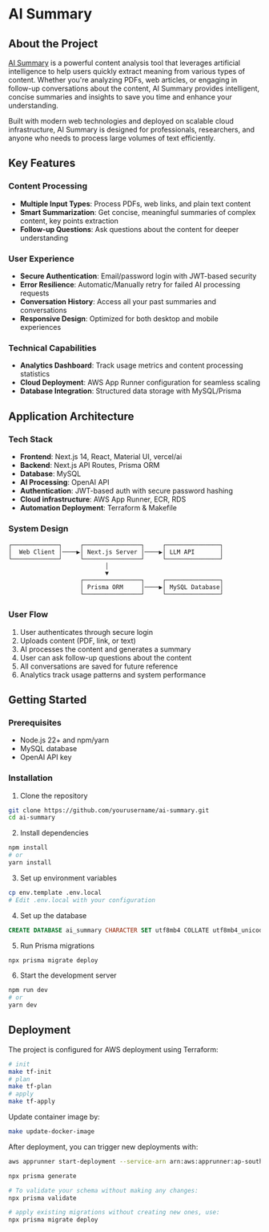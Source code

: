 # AI Summary

## About the Project

[AI Summary](https://j2bqkag4wy.ap-southeast-1.awsapprunner.com/) is a powerful content analysis tool that leverages artificial intelligence to help users quickly extract meaning from various types of content. Whether you're analyzing PDFs, web articles, or engaging in follow-up conversations about the content, AI Summary provides intelligent, concise summaries and insights to save you time and enhance your understanding.

Built with modern web technologies and deployed on scalable cloud infrastructure, AI Summary is designed for professionals, researchers, and anyone who needs to process large volumes of text efficiently.

## Key Features

### Content Processing
- **Multiple Input Types**: Process PDFs, web links, and plain text content
- **Smart Summarization**: Get concise, meaningful summaries of complex content, key points extraction
- **Follow-up Questions**: Ask questions about the content for deeper understanding

### User Experience
- **Secure Authentication**: Email/password login with JWT-based security
- **Error Resilience**: Automatic/Manually retry for failed AI processing requests
- **Conversation History**: Access all your past summaries and conversations
- **Responsive Design**: Optimized for both desktop and mobile experiences

### Technical Capabilities
- **Analytics Dashboard**: Track usage metrics and content processing statistics
- **Cloud Deployment**: AWS App Runner configuration for seamless scaling
- **Database Integration**: Structured data storage with MySQL/Prisma

## Application Architecture

### Tech Stack
- **Frontend**: Next.js 14, React, Material UI, vercel/ai
- **Backend**: Next.js API Routes, Prisma ORM
- **Database**: MySQL
- **AI Processing**: OpenAI API
- **Authentication**: JWT-based auth with secure password hashing
- **Cloud infrastructure**: AWS App Runner, ECR, RDS
- **Automation Deployment**: Terraform & Makefile

### System Design
```
┌─────────────┐     ┌────────────────┐     ┌───────────────┐
│  Web Client │────▶│ Next.js Server │────▶│ LLM API       │
└─────────────┘     └────────────────┘     └───────────────┘
                           │                       
                           ▼                       
                    ┌────────────────┐     ┌───────────────┐
                    │ Prisma ORM     │────▶│ MySQL Database│
                    └────────────────┘     └───────────────┘
```

### User Flow
1. User authenticates through secure login
2. Uploads content (PDF, link, or text)
3. AI processes the content and generates a summary
4. User can ask follow-up questions about the content
5. All conversations are saved for future reference
6. Analytics track usage patterns and system performance

## Getting Started

### Prerequisites
- Node.js 22+ and npm/yarn
- MySQL database
- OpenAI API key

### Installation

1. Clone the repository
```bash
git clone https://github.com/yourusername/ai-summary.git
cd ai-summary
```

2. Install dependencies
```bash
npm install
# or
yarn install
```

3. Set up environment variables
```bash
cp env.template .env.local
# Edit .env.local with your configuration
```

4. Set up the database
```sql
CREATE DATABASE ai_summary CHARACTER SET utf8mb4 COLLATE utf8mb4_unicode_ci;
```

5. Run Prisma migrations
```bash
npx prisma migrate deploy
```

6. Start the development server
```bash
npm run dev
# or
yarn dev
```

## Deployment

The project is configured for AWS deployment using Terraform:

```bash
# init
make tf-init
# plan
make tf-plan
# apply
make tf-apply
```

Update container image by:
```bash
make update-docker-image
```

After deployment, you can trigger new deployments with:

```bash
aws apprunner start-deployment --service-arn arn:aws:apprunner:ap-southeast-1:922446598046:service/ai-summary-app/29ea7e03880f49c5b2af67ce6f79df79
```

```bash
npx prisma generate

# To validate your schema without making any changes:
npx prisma validate

# apply existing migrations without creating new ones, use:
npx prisma migrate deploy
```